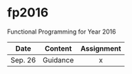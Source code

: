 # fp2016
Functional Programming for Year 2016

| Date | Content | Assignment |
| ----- | ----- | :-----: |
| Sep. 26 | Guidance | x |
